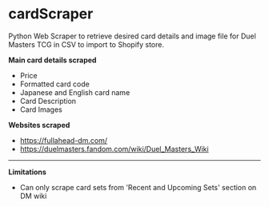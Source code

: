 # cardScraper
Python Web Scraper to retrieve desired card details and image file for Duel Masters TCG in CSV to import to Shopify store.

**Main card details scraped**
  * Price
  * Formatted card code
  * Japanese and English card name
  * Card Description
  * Card Images
  
**Websites scraped**
  * https://fullahead-dm.com/
  * https://duelmasters.fandom.com/wiki/Duel_Masters_Wiki
  
---
**Limitations**
  * Can only scrape card sets from 'Recent and Upcoming Sets' section on DM wiki
